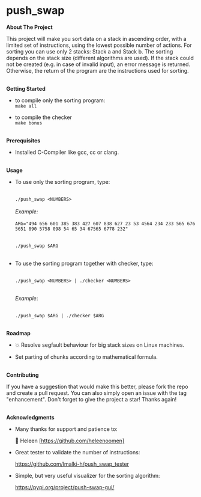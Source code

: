 # push_swap

**About The Project**

This project will make you sort data on a stack in ascending order, with a limited set of instructions, using the lowest possible number of actions. For sorting you can use only 2 stacks: Stack a and Stack b. The sorting depends on the stack size (different algorithms are used).
If the stack could not be created (e.g. in case of invalid input), an error message is returned.
Otherwise, the return of the program are the instructions used for sorting.

<br>**Getting Started**

* to compile only the sorting program:
<br>`make all`


* to compile the checker
<br>`make bonus`

<br>**Prerequisites**

* Installed C-Compiler like gcc, cc or clang.


<br>**Usage**

* To use only the sorting program, type:

  <br>`./push_swap <NUMBERS>`
  <br><br>_Example:_
  <br><br>`ARG="494 656 601 385 383 427 607 838 627 23 53 4564 234 233 565 676 5651 890 5758 098 54 65 34 67565 6778 232"`

  <br>`./push_swap $ARG`  
  <br>
* To use the sorting program together with checker, type:

    <br>`./push_swap <NUMBERS> | ./checker <NUMBERS>`

    <br>_Example_:

    <br>`./push_swap $ARG | ./checker $ARG`

<br>**Roadmap**

* :boom: Resolve segfault behaviour for big stack sizes on Linux machines.

* Set parting of chunks according to mathematical formula.

<br>**Contributing**

If you have a suggestion that would make this better, please fork the repo and create a pull request. You can also simply open an issue with the tag "enhancement". Don't forget to give the project a star! Thanks again!


<br>**Acknowledgments**

* Many thanks for support and patience to: 

    :heart_decoration: Heleen [https://github.com/heleenoomen]


* Great tester to validate the number of instructions:
  
    https://github.com/lmalki-h/push_swap_tester


* Simple, but very useful visualizer for the sorting algorithm:

    https://pypi.org/project/push-swap-gui/
  
